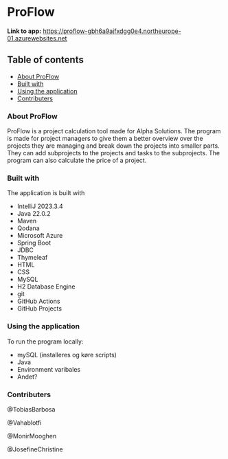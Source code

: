# ProFlow
**Link to app:** https://proflow-gbh6a9ajfxdgg0e4.northeurope-01.azurewebsites.net

## Table of contents
- [About ProFlow](#About-ProFlow)
- [Built with](#Built-with)
- [Using the application](#Using-the-application)
- [Contributers](#Contributers)


### About ProFlow
ProFlow is a project calculation tool made for Alpha Solutions. The program is made for project managers to give them a better overview over the projects they are managing and break down the projects into smaller parts. They can add subprojects to the projects and tasks to the subprojects.
The program can also calculate the price of a project. 


### Built with
The application is built with 
- IntelliJ 2023.3.4
- Java 22.0.2
- Maven
- Qodana
- Microsoft Azure
- Spring Boot
- JDBC
- Thymeleaf
- HTML
- CSS
- MySQL
- H2 Database Engine
- git
- GitHub Actions
- GitHub Projects


### Using the application
To run the program locally:
- mySQL (installeres og køre scripts)
- Java
- Environment varibales
- Andet?

### Contributers
@TobiasBarbosa

@Vahablotfi 

@MonirMooghen 

@JosefineChristine 
